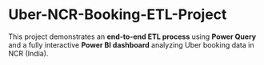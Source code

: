 # Uber-NCR-Booking-ETL-Project
This project demonstrates an **end-to-end ETL process** using **Power Query** and a fully interactive **Power BI dashboard** analyzing Uber booking data in NCR (India).
